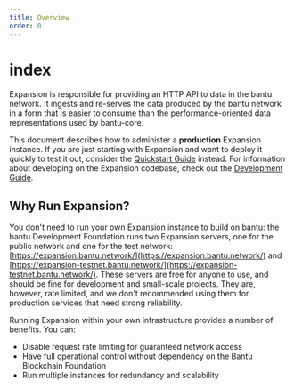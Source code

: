 ```yaml
---
title: Overview
order: 0
---
```


# index

Expansion is responsible for providing an HTTP API to data in the bantu network. It ingests and re-serves the data produced by the bantu network in a form that is easier to consume than the performance-oriented data representations used by bantu-core.

This document describes how to administer a **production** Expansion instance. If you are just starting with Expansion and want to deploy it quickly to test it out, consider the [Quickstart Guide](quickstart.md) instead. For information about developing on the Expansion codebase, check out the [Development Guide](https://github.com/bantu/go/blob/master/services/Expansion/internal/docs/developing.md).

## Why Run Expansion?

You don't need to run your own Expansion instance to build on bantu: the bantu Development Foundation runs two Expansion servers, one for the public network and one for the test network: [https://expansion.bantu.network/](https://expansion.bantu.network/) and [https://expansion-testnet.bantu.network/](https://expansion-testnet.bantu.network/). These servers are free for anyone to use, and should be fine for development and small-scale projects. They are, however, rate limited, and we don't recommended using them for production services that need strong reliability.

Running Expansion within your own infrastructure provides a number of benefits. You can:

* Disable request rate limiting for guaranteed network access
* Have full operational control without dependency on the Bantu Blockchain Foundation
* Run multiple instances for redundancy and scalability

